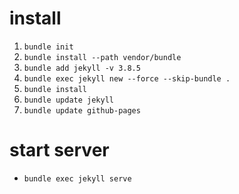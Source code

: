 # install
1. `bundle init`
2. `bundle install --path vendor/bundle`
2. `bundle add jekyll -v 3.8.5`
3. `bundle exec jekyll new --force --skip-bundle .`
4. `bundle install`
5. `bundle update jekyll`
5. `bundle update github-pages`
# start server
- `bundle exec jekyll serve`